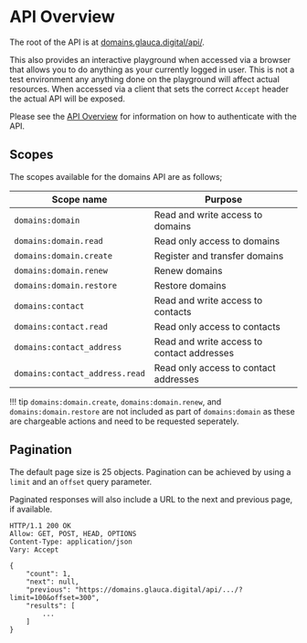 # API Overview

The root of the API is at [domains.glauca.digital/api/](https://domains.test.glauca.digital/api/).

This also provides an interactive playground when accessed via a browser that allows you to
do anything as your currently logged in user. This is not a test environment any anything
done on the playground will affect actual resources. When accessed via a client that sets
the correct `Accept` header the actual API will be exposed.

Please see the [API Overview](/api) for information on how to authenticate with the API.

## Scopes

The scopes available for the domains API are as follows;

Scope name | Purpose
--- | ---
`domains:domain` | Read and write access to domains
`domains:domain.read` | Read only access to domains
`domains:domain.create` | Register and transfer domains
`domains:domain.renew` | Renew domains
`domains:domain.restore` | Restore domains
`domains:contact` | Read and write access to contacts
`domains:contact.read` | Read only access to contacts
`domains:contact_address` | Read and write access to contact addresses 
`domains:contact_address.read` | Read only access to contact addresses

!!! tip
    `domains:domain.create`, `domains:domain.renew`, and `domains:domain.restore` are
     not included as part of `domains:domain` as these are chargeable actions and need to
     be requested seperately.
     
## Pagination

The default page size is 25 objects. Pagination can be achieved by using a `limit`
and an `offset` query parameter.

Paginated responses will also include a URL to the next and previous page, if available.

```http
HTTP/1.1 200 OK
Allow: GET, POST, HEAD, OPTIONS
Content-Type: application/json
Vary: Accept

{
    "count": 1,
    "next": null,
    "previous": "https://domains.glauca.digital/api/.../?limit=100&offset=300",
    "results": [
        ...
    ]
}
```